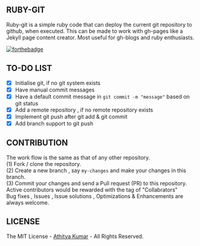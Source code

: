 RUBY-GIT
--------
Ruby-git is a simple ruby code that can deploy the current git repository to github, when executed. This can be made to work with gh-pages like a Jekyll page content creator. Most useful for gh-blogs and ruby enthusiasts. 

[![forthebadge](http://forthebadge.com/images/badges/built-with-ruby.svg)](http://forthebadge.com)


TO-DO LIST
----------

- [x] Initialise git, if no git system exists
- [x] Have manual commit messages
- [x] Have a default commit message in `git commit -m "message"` based on git status
- [x] Add a remote repository , if no remote repository exists
- [x] Implement git push after git add & git commit
- [x] Add branch support to git push

CONTRIBUTION
------------
The work flow is the same as that of any other repository. 
<br> (1) Fork / clone the repository.
<br> (2) Create a new branch , say `my-changes` and make your changes in this branch.
<br> (3) Commit your changes and send a Pull request (PR) to this repository.
<br> Active contributors would be rewarded with the tag of "Collabrators"
<br> Bug fixes , Issues , Issue solutions , Optimizations & Enhancements are always welcome.

LICENSE
-------
The MIT License - [Athitya Kumar](http://github.com/athityakumar) - All Rights Reserved.